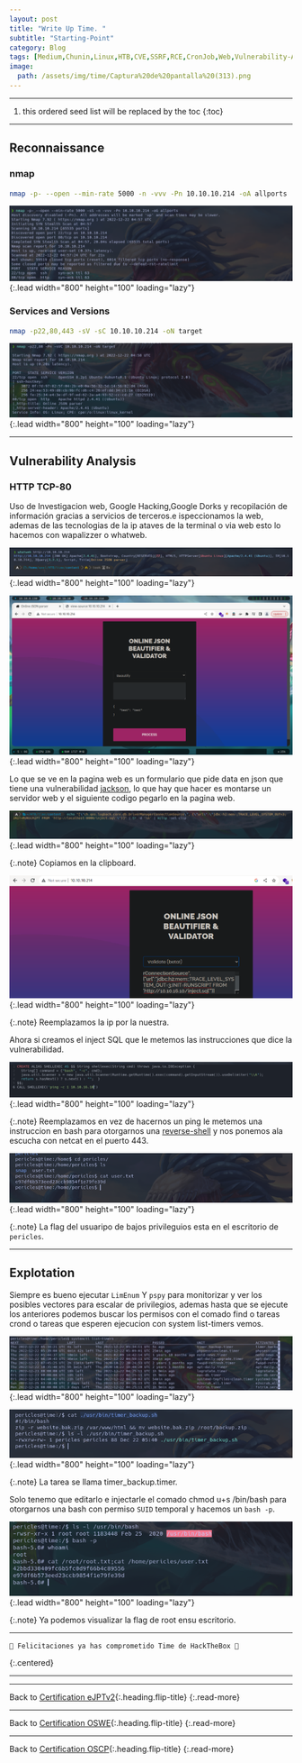 ```yaml
---
layout: post
title: "Write Up Time. "
subtitle: "Starting-Point"
category: Blog
tags: [Medium,Chunin,Linux,HTB,CVE,SSRF,RCE,CronJob,Web,Vulnerability-Assessment,Common-Applications,Outdated-Software,JSON,Java,Reconnaissance,Deserialization,Weak-Permissions,eWPT,OSCP,OSWE] 
image:
  path: /assets/img/time/Captura%20de%20pantalla%20(313).png
---
```


***
<!--more-->

1. this ordered seed list will be replaced by the toc
{:toc}

***

## Reconnaissance


### nmap


```bash
nmap -p- --open --min-rate 5000 -n -vvv -Pn 10.10.10.214 -oA allports
```

![list](/assets/img/time/A-2022-12-21-23-58-04.png){:.lead width="800" height="100" loading="lazy"}


### Services and Versions


```bash
nmap -p22,80,443 -sV -sC 10.10.10.214 -oN target
```

![list](/assets/img/time/A-2022-12-21-23-59-32.png){:.lead width="800" height="100" loading="lazy"}


***

## Vulnerability Analysis


### HTTP TCP-80


Uso de Investigacion web, Google Hacking,Google Dorks y recopilación de información gracias a servicios de terceros.e ispeccionamos la web, ademas de las tecnologias de la ip ataves de la terminal o via  web esto lo hacemos con wapalizzer o whatweb.


![list](/assets/img/time/A-2022-12-22-00-01-56.png){:.lead width="800" height="100" loading="lazy"}


![list](/assets/img/time/A-2022-12-22-00-06-01.png){:.lead width="800" height="100" loading="lazy"}


Lo que se ve en la pagina web es un formulario que pide data en json que  tiene una vulnerabilidad [jackson], lo que hay que hacer es montarse un servidor web y el siguiente codigo pegarlo en la pagina web.


![list](/assets/img/time/A-2022-12-22-00-16-49.png){:.lead width="800" height="100" loading="lazy"}


{:.note}
Copiamos en la clipboard.


![list](/assets/img/time/Captura%20de%20pantalla%20(314).png){:.lead width="800" height="100" loading="lazy"}


{:.note}
Reemplazamos la ip por la nuestra.


Ahora si creamos el inject SQL que le metemos las instrucciones que dice la vulnerabilidad.


![list](/assets/img/time/A-2022-12-22-00-23-45.png){:.lead width="800" height="100" loading="lazy"}


{:.note}
Reemplazamos en vez de hacernos un ping le metemos una instruccion en bash para otorgarnos una [reverse-shell] y nos ponemos ala escucha con netcat en el puerto 443.


[reverse-shell]:(https://pentestmonkey.net/cheat-sheet/shells/reverse-shell-cheat-sheet)


[jackson]:(https://blog.doyensec.com/2019/07/22/jackson-gadgets.html)


![list](/assets/img/time/A-2022-12-22-00-30-52.png){:.lead width="800" height="100" loading="lazy"}


{:.note}
La flag del usuaripo de bajos privileguios esta en el escritorio de `pericles`.


***
## Explotation


Siempre es bueno ejecutar `LimEnum` Y `pspy` para monitorizar y ver los posibles vectores para escalar de privilegios, ademas hasta que se ejecute los anteriores podemos buscar los permisos con el comado find o tareas crond o tareas que esperen ejecucion con system list-timers vemos.


![list](/assets/img/time/A-2022-12-22-00-34-21.png){:.lead width="800" height="100" loading="lazy"}


![list](/assets/img/time/A-2022-12-22-00-41-30.png){:.lead width="800" height="100" loading="lazy"}


{:.note}
La tarea se llama timer_backup.timer.


Solo tenemo que editarlo e injectarle el comado chmod u+s /bin/bash para otorgarnos una bash con permiso `SUID` temporal y hacemos un `bash -p`.


![list](/assets/img/time/A-2022-12-22-00-46-39.png){:.lead width="800" height="100" loading="lazy"}


{:.note}
Ya podemos visualizar la flag de root ensu escritorio.


***

```shell
🎉 Felicitaciones ya has comprometido Time de HackTheBox 🎉
```
{:.centered}
***


***

Back to [Certification eJPTv2](){:.heading.flip-title}
{:.read-more}

***
Back to [Certification OSWE](){:.heading.flip-title}
{:.read-more}

***
Back to [Certification OSCP](){:.heading.flip-title}
{:.read-more}


